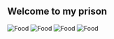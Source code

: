 ## Welcome to my prison
  ![Food](https://upload.wikimedia.org/wikipedia/commons/9/9a/Big_Mac_hamburger.jpg)
  ![Food](https://upload.wikimedia.org/wikipedia/en/thumb/e/ed/Nyan_cat_250px_frame.PNG/220px-Nyan_cat_250px_frame.PNG)
  ![Food](https://upload.wikimedia.org/wikipedia/en/thumb/e/ed/Nyan_cat_250px_frame.PNG/220px-Nyan_cat_250px_frame.PNG)
  ![Food](https://upload.wikimedia.org/wikipedia/en/thumb/e/ed/Nyan_cat_250px_frame.PNG/220px-Nyan_cat_250px_frame.PNG)
